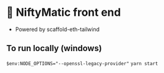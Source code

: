 # 🎨 NiftyMatic front end

  * Powered by scaffold-eth-tailwind

## To run locally (windows)

`$env:NODE_OPTIONS="--openssl-legacy-provider"`
`yarn start`

